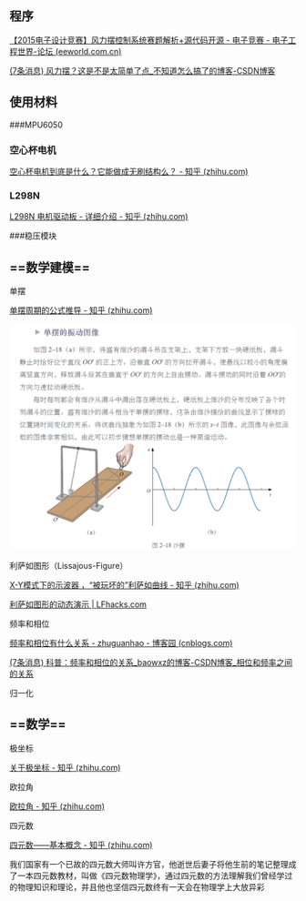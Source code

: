 ## 程序

[【2015电子设计竞赛】风力摆控制系统赛题解析+源代码开源 - 电子竞赛 - 电子工程世界-论坛 (eeworld.com.cn)](http://bbs.eeworld.com.cn/thread-476344-1-1.html)

[(7条消息) 风力摆？这是不是太简单了点_不知道怎么搞了的博客-CSDN博客](https://blog.csdn.net/Happy_Grass/article/details/98243089)

## 使用材料

###MPU6050

### 空心杯电机

[空心杯电机到底是什么？它能做成无刷结构么？ - 知乎 (zhihu.com)](https://zhuanlan.zhihu.com/p/134118031)

### L298N

[L298N 电机驱动板 - 详细介绍 - 知乎 (zhihu.com)](https://zhuanlan.zhihu.com/p/346930154) 

###稳压模块



## ==数学建模==

单摆

[单摆周期的公式推导 - 知乎 (zhihu.com)](https://zhuanlan.zhihu.com/p/138339027)

<img src="assets/image-20230218120833367.png" alt="image-20230218120833367" style="zoom: 50%;" />

利萨如图形（Lissajous-Figure）

[X-Y模式下的示波器 ，“被玩坏的”利萨如曲线 - 知乎 (zhihu.com)](https://zhuanlan.zhihu.com/p/408645961)

[利萨如图形的动态演示 | LFhacks.com](https://www.lfhacks.com/t/lissajous-curve/)



频率和相位

[频率和相位有什么关系 - zhuguanhao - 博客园 (cnblogs.com)](https://www.cnblogs.com/zhuguanhao/p/10015632.html)

[(7条消息) 科普：频率和相位的关系_baowxz的博客-CSDN博客_相位和频率之间的关系](https://blog.csdn.net/baowxz/article/details/111180209)



归一化



## ==数学==

极坐标

[关于极坐标 - 知乎 (zhihu.com)](https://zhuanlan.zhihu.com/p/203377553)



欧拉角

[欧拉角 - 知乎 (zhihu.com)](https://zhuanlan.zhihu.com/p/405175031)



四元数

[四元数——基本概念 - 知乎 (zhihu.com)](https://zhuanlan.zhihu.com/p/27471300?group_id=862339882582945792)

我们国家有一个已故的四元数大师叫许方官，他逝世后妻子将他生前的笔记整理成了一本四元数教材，叫做《四元数物理学》，通过四元数的方法理解我们曾经学过的物理知识和理论，并且他也坚信四元数终有一天会在物理学上大放异彩

